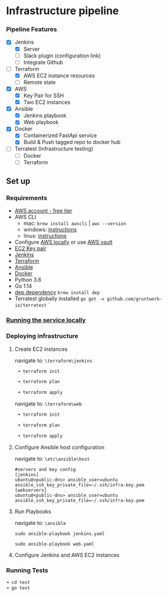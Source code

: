 # Infrastructure pipeline

### Pipeline Features
- [x] Jenkins 
  - [x] Server
  - [ ] Slack plugin (configuration link)
  - [ ] Integrate Github
- [ ] Terraform 
  - [x] AWS EC2 instance resources 
  - [ ] Remote state 
- [x] AWS
  - [x] Key Pair for SSH
  - [x] Two EC2 instances
- [x] Ansible 
  - [x] Jenkins playbook
  - [x] Web playbook 
- [x] Docker
  - [x] Containerized FastApi service 
  - [x] Build & Push tagged repo to docker hub
- [ ] Terratest (Infrastructure testing)
  - [ ] Docker
  - [ ] Terraform

## Set up

### Requirements
- [AWS account - free tier](https://aws.amazon.com/free/?all-free-tier.sort-by=item.additionalFields.SortRank&all-free-tier.sort-order=asc)
- AWS CLI
  - mac: `brew install awscli` | `aws --version`
  - windows: [instructions](https://docs.aws.amazon.com/cli/latest/userguide/install-cliv2-windows.html)
  - linux: [instructions](https://docs.aws.amazon.com/cli/latest/userguide/install-cliv2-linux.html)
- Configure [AWS locally](https://docs.aws.amazon.com/cli/latest/userguide/cli-configure-quickstart.html) or use [AWS vault](https://github.com/99designs/aws-vault)
- [EC2 Key pair](https://docs.aws.amazon.com/AWSEC2/latest/UserGuide/ec2-key-pairs.html)
- [Jenkins](https://www.jenkins.io/)
- [Terraform](https://learn.hashicorp.com/terraform/getting-started/install.html)
- [Ansible](https://docs.ansible.com/ansible/latest/installation_guide/intro_installation.html)
- [Docker](https://docs.docker.com/desktop/)
- Python 3.8
- Go 1.14
- [dep dependency](https://github.com/golang/dep) `brew install dep`
- Terratest globally installed `go get -v github.com/gruntwork-io/terratest`
`

### [Running the service locally](local-docker.md) 

### Deploying infrastructure

1. Create EC2 instances 
   
   navigate to: `\terraform\jenkins`

   ```BASH
    ➜ terraform init

    ➜ terraform plan

    ➜ terraform apply
   ```

   navigate to: `\terraform\web`

   ```BASH
    ➜ terraform init

    ➜ terraform plan

    ➜ terraform apply
   ```
2. Configure Ansible host configuration 
   
   navigate to: `\etc\ansible\host`

   ```INIT
   #servers and key config
   [jenkins]
   ubuntu@<public-dns> ansible_user=ubuntu ansible_ssh_key_private_file=~/.ssh/infra-key.pem
   [webservers]
   ubuntu@<public-dns> ansible_user=ubuntu ansible_ssh_key_private_file=~/.ssh/infra-key.pem 
   ```
3. Run Playbooks
   
   navigate to: `\ansible`

   `sudo ansible-playbook jenkins.yaml`

   `sudo ansible-playbook web.yaml`

4. Configure Jenkins and AWS EC2 instances


### Running Tests

  ```BASH
  ➜ cd test
  ➜ go test
  ```
